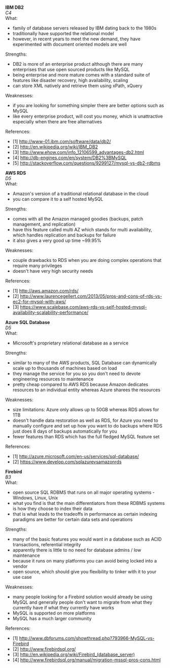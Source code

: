 


**IBM DB2**  
*C4*  
What:
- family of database servers released by IBM dating back to the 1980s 
- traditionally have supported the relational model
- however, in recent years to meet the new demand, they have experimented with document oriented models are well 

Strengths:
- DB2 is more of an enterprise product although there are many enterprises that use open sourced products like MySQL
- being enterprise and more mature comes with a standard suite of features like disaster recovery, high availability, scaling 
- can store XML natively and retrieve them using xPath, xQuery 

Weaknesses:
- if you are looking for something simpler there are better options such as MySQL
- like every enterprise product, will cost you money, which is unattractive especially when there are free alternatives 

References:
- [1] http://www-01.ibm.com/software/data/db2/
- [2] http://en.wikipedia.org/wiki/IBM_DB2
- [3] http://www.ehow.com/info_12106599_advantages-db2.html
- [4] http://db-engines.com/en/system/DB2%3BMySQL
- [5] http://stackoverflow.com/questions/9299127/mysql-vs-db2-rdbms




**AWS RDS**   
*D5*  
What:
- Amazon's version of a traditional relational database in the cloud 
- you can compare it to a self hosted MySQL 

Strengths:  
- comes with all the Amazon managed goodies (backups, patch management, and replication)
- have this feature called multi AZ which stands for multi availability, which handles replication and backups for failure 
- it also gives a very good up time ~99.95% 

Weaknesses:  
- couple drawbacks to RDS when you are doing complex operations that require many privileges 
- doesn't have very high security needs 
 
References:  
- [1] http://aws.amazon.com/rds/
- [2] http://www.laurencegellert.com/2013/05/pros-and-cons-of-rds-vs-ec2-for-mysql-with-aws/
- [3] https://www.scalebase.com/aws-rds-vs-self-hosted-mysql-availability-scalability-performance/


**Azure SQL Database**  
*D5*  
What:
- Microsoft's proprietary relational database as a service 

Strengths:
- similar to many of the AWS products, SQL Database can dynamically scale up to thousands of machines based on load 
- they manage the service for you so you don't need to devote engineering resources to maintenance 
- pretty cheap compared to AWS RDS because Amazon dedicates resources to an individual entity whereas Azure sharees the resources 

Weaknesses:
- size limitations: Azure only allows up to 50GB whereas RDS allows for 1TB 
- doesn't handle data restoration as well as RDS, for Azure you need to manually configure and set up how you want to do backups where RDS just does 8 days of backups automatically for you 
- fewer features than RDS which has the full fledged MySQL feature set 

References: 
- [1] http://azure.microsoft.com/en-us/services/sql-database/
- [2] https://www.develop.com/sqlazurevsamazonrds



**Firebird**  
*B3*  
What:
- open source SQL RDBMS that runs on all major operating systems - Windows, Linux, Unix 
- what you find is that the main differentiators from these RDBMS systems is how they choose to index their data 
- that is what leads to the tradeoffs in performance as certain indexing paradigms are better for certain data sets and operations 

Strengths:
- many of the basic features you would want in a database such as ACID transactions, referential integrity
- apparently there is little to no need for database admins / low maintenance 
- because it runs on many platforms you can avoid being locked into a vendor 
- open source, which should give you flexibility to tinker with it to your use case 

Weaknesses:
- many people looking for a Firebird solution would already be using MySQL and generally people don't want to migrate from what they currently have if what they currently have works 
- MySQL is supported on more platforms
- MySQL has a much larger community 

References:
- [1] http://www.dbforums.com/showthread.php?793966-MySQL-vs-Firebird
- [2] http://www.firebirdsql.org/
- [3] http://en.wikipedia.org/wiki/Firebird_(database_server)
- [4] http://www.firebirdsql.org/manual/migration-mssql-pros-cons.html


